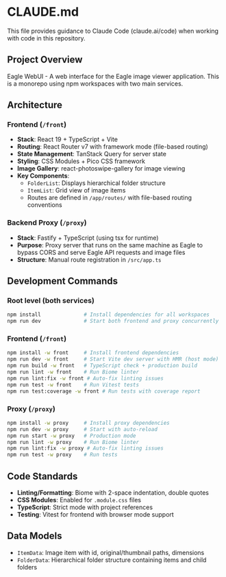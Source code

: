 # CLAUDE.md

This file provides guidance to Claude Code (claude.ai/code) when working with code in this repository.

## Project Overview

Eagle WebUI - A web interface for the Eagle image viewer application. This is a monorepo using npm workspaces with two main services.

## Architecture

### Frontend (`/front`)

- **Stack**: React 19 + TypeScript + Vite
- **Routing**: React Router v7 with framework mode (file-based routing)
- **State Management**: TanStack Query for server state
- **Styling**: CSS Modules + Pico CSS framework
- **Image Gallery**: react-photoswipe-gallery for image viewing
- **Key Components**:
  - `FolderList`: Displays hierarchical folder structure
  - `ItemList`: Grid view of image items
  - Routes are defined in `/app/routes/` with file-based routing conventions

### Backend Proxy (`/proxy`)

- **Stack**: Fastify + TypeScript (using tsx for runtime)
- **Purpose**: Proxy server that runs on the same machine as Eagle to bypass CORS and serve Eagle API requests and image files
- **Structure**: Manual route registration in `/src/app.ts`

## Development Commands

### Root level (both services)

```bash
npm install              # Install dependencies for all workspaces
npm run dev              # Start both frontend and proxy concurrently
```

### Frontend (`/front`)

```bash
npm install -w front     # Install frontend dependencies
npm run dev -w front     # Start Vite dev server with HMR (host mode)
npm run build -w front   # TypeScript check + production build
npm run lint -w front    # Run Biome linter
npm run lint:fix -w front # Auto-fix linting issues
npm run test -w front    # Run Vitest tests
npm run test:coverage -w front # Run tests with coverage report
```

### Proxy (`/proxy`)

```bash
npm install -w proxy     # Install proxy dependencies
npm run dev -w proxy     # Start with auto-reload
npm run start -w proxy   # Production mode
npm run lint -w proxy    # Run Biome linter
npm run lint:fix -w proxy # Auto-fix linting issues
npm run test -w proxy    # Run tests
```

## Code Standards

- **Linting/Formatting**: Biome with 2-space indentation, double quotes
- **CSS Modules**: Enabled for `.module.css` files
- **TypeScript**: Strict mode with project references
- **Testing**: Vitest for frontend with browser mode support

## Data Models

- `ItemData`: Image item with id, original/thumbnail paths, dimensions
- `FolderData`: Hierarchical folder structure containing items and child folders
